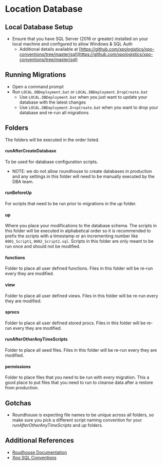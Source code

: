 # Location Database

## Local Database Setup
* Ensure that you have SQL Server (2016 or greater) installed on your local machine and configured to allow Windows & SQL Auth
    * Additional details available at [https://github.com/xpologistics/xpo-conventions/tree/master/sql](https://github.com/xpologistics/xpo-conventions/tree/master/sql)

## Running Migrations
* Open a command prompt
* Run ```LOCAL.DBDeployment.bat``` or ```LOCAL.DBDeployment.DropCreate.bat```
    * Use ```LOCAL.DBDeployment.bat``` when you just want to update your database with the latest changes 
    * Use ```LOCAL.DBDeployment.DropCreate.bat``` when you want to drop your database and re-run all migrations

## Folders 
The folders will be executed in the order listed.

#### runAfterCreateDatabase
To be used for database configuration scripts. 
- NOTE: we do not allow roundhouse to create databases in production and any settings in this folder will need to be manually executed by the DBA team.

#### runBeforeUp
For scripts that need to be run prior to migrations in the _up_ folder.

#### up
Where you place your modifications to the database schema. The scripts in this folder will be executed in alphabetical order so it is recommended to
prefix the scripts with a timestamp or an incrementing number like ```0001_Script1```, ```0002_Script2.sql```. Scripts in this folder are only meant to
be run once and should not be modified.

#### functions
Folder to place all user defined functions.  Files in this folder will be re-run every they are modified.

#### view
Folder to place all user defined views.  Files in this folder will be re-run every they are modified.

#### sprocs
Folder to place all user defined stored procs.  Files in this folder will be re-run every they are modified.

#### runAfterOtherAnyTimeScripts
Folder to place all seed files.  Files in this folder will be re-run every they are modified.

#### permissions
Folder to place files that you need to be run with every migration.  This a good place to put files that you need to run to cleanse data after a restore 
from production.    


## Gotchas
- Roundhouse is expecting file names to be unique across all folders, so make sure you pick a different script naming convention for your *runAfterOtherAnyTimeScripts* and *up* folders.

## Additional References
* [Roudhouse Documentation](https://github.com/chucknorris/roundhouse)
* [Xpo SQL Conventions](https://github.com/xpologistics/xpo-conventions/tree/master/sql)
